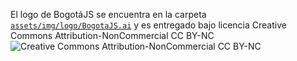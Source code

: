 El logo de BogotáJS se encuentra en la carpeta [`assets/img/logo/BogotaJS.ai`](https://github.com/coljs/bogotajs/blob/master/assets/img/logo/BogotaJS.ai) y es entregado bajo licencia Creative Commons Attribution-NonCommercial CC BY-NC ![Creative Commons Attribution-NonCommercial CC BY-NC](http://i.creativecommons.org/l/by-nc/3.0/88x31.png)

